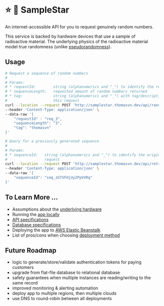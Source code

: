 # ⭐️ 🧪 SampleStar

An internet-accessible API for you to request genuinely random numbers.

This service is backed by hardware devices that use a sample of radioactive material.
The underlying physics of the radioactive material model true randomness (unlike [pseudorandomness](https://en.wikipedia.org/wiki/Pseudorandomness)).

## Usage

```bash
# Request a sequence of random numbers
# 
# Params:
# * requestId:        string (alphanumerics and "_") to identify the request
# * sequenceLength:   requested amount of random numbers returned
# * tag:              string (alphanumerics and "_") with tag/description of
#                     this request
curl --location --request POST 'http://samplestar.thomasvn.dev/api/randomSequence' \
--header 'Content-Type: application/json' \
--data-raw '{
    "requestId" : "req_3",
    "sequenceLength": "3",
    "tag": "thomasvn"
}'

# Query for a previously generated sequence
# 
# Params:
# * sequenceId:   string (alphanumerics and "_") to identify the original
#                 request
curl --location --request POST 'http://samplestar.thomasvn.dev/api/retrieveSequence' \
--header 'Content-Type: application/json' \
--data-raw '{
    "sequenceId": "seq_zGTVFHjUy2PpVVRq"
}'
```

## To Learn More ...

- Assumptions about the [underlying hardware](./doc/ASSUMPTIONS.md)
- Running the [app locally](./app/README.md)
- [API specifications](./doc/API.md)
- [Database specifications](./doc/DATABASE.md)
- Deploying the app to [AWS Elastic Beanstalk](./deploy/README.md)
- List of pros/cons when choosing [deployment method](./deploy/CONSIDERATIONS.md)

## Future Roadmap

- logic to generate/store/validate authentication tokens for paying customers
- upgrade from flat-file database to relational database
- safety guarantees when multiple instances are reading/writing to the same record
- improved monitoring & alerting automation
- deploy app to multiple regions, then multiple clouds
- use DNS to round-robin between all deployments
